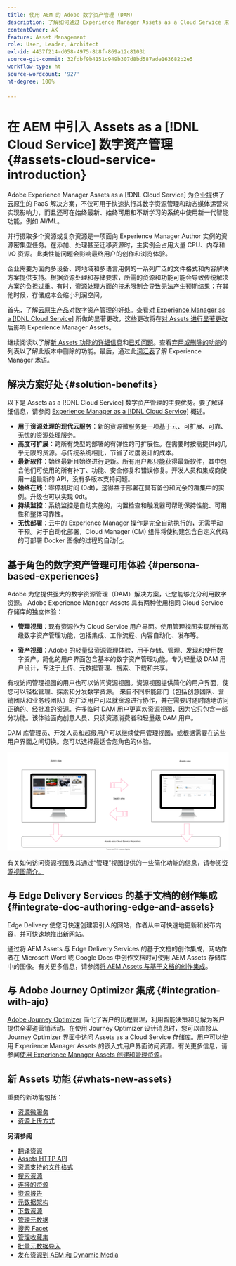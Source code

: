 ```yaml
---
title: 使用 AEM 的 Adobe 数字资产管理 (DAM)
description: 了解如何通过 Experience Manager Assets as a Cloud Service 来使用和管理 Adobe 的数字资产管理 (DAM)。
contentOwner: AK
feature: Asset Management
role: User, Leader, Architect
exl-id: 4437f214-d058-4975-8b8f-869a12c8103b
source-git-commit: 32fdbf9b4151c949b307d8bd587ade163682b2e5
workflow-type: ht
source-wordcount: '927'
ht-degree: 100%

---
```



# 在 AEM 中引入 Assets as a [!DNL Cloud Service] 数字资产管理 {#assets-cloud-service-introduction}

<!-- Need review information from gklebus -->

Adobe Experience Manager Assets as a [!DNL Cloud Service] 为企业提供了云原生的 PaaS 解决方案，不仅可用于快速执行其数字资源管理和动态媒体运营来实现影响力，而且还可在始终最新、始终可用和不断学习的系统中使用新一代智能功能，例如 AI/ML。

并行摄取多个资源或复杂资源是一项面向 Experience Manager Author 实例的资源密集型任务。在添加、处理甚至迁移资源时，主实例会占用大量 CPU、内存和 I/O 资源。此类性能问题会影响最终用户的创作和浏览体验。

企业需要为面向多设备、跨地域和多语言用例的一系列广泛的文件格式和内容解决方案提供支持。根据资源处理和存储要求，所需的资源和功能可能会导致传统解决方案的负担过重。有时，资源处理方面的技术限制会导致无法产生预期结果；在其他时候，存储成本会缩小利润空间。

首先，了解[云原生产品](#solution-benefits)对数字资产管理的好处。查看[对 Experience Manager as a [!DNL Cloud Service]](/help/release-notes/aem-cloud-changes.md) 所做的显著更改，这些更改将在[对 Assets 进行显著更改](/help/assets/assets-cloud-changes.md)后影响 Experience Manager Assets。

继续阅读以了解[新 Assets 功能的详细信息](#whats-new-assets)和[已知问题](/help/release-notes/maintenance/latest.md)。查看[弃用或删除的功能](/help/release-notes/deprecated-removed-features.md)的列表以了解此版本中删除的功能。最后，通过此[词汇表](/help/overview/terminology.md)了解 Experience Manager 术语。

## 解决方案好处 {#solution-benefits}

以下是 Assets as a [!DNL Cloud Service] 数字资产管理的主要优势。要了解详细信息，请参阅 [Experience Manager as a [!DNL Cloud Service]](/help/overview/introduction.md) 概述。

* **用于资源处理的现代云服务**：新的资源微服务是一项基于云、可扩展、可靠、无忧的资源处理服务。
* **高度可扩展**：跨所有类型的部署的有弹性的可扩展性。在需要时按需提供的几乎无限的资源。与传统系统相比，节省了过度设计的成本。
* **最新软件**：始终最新且始终进行更新。所有用户都只能获得最新软件，其中包含他们可使用的所有补丁、功能、安全修复和错误修复。开发人员和集成商使用一组最新的 API，没有多版本支持问题。
* **始终在线**：零停机时间 (0dt)，这得益于部署在具有备份和冗余的群集中的实例。升级也可以实现 0dt。
* **持续监控**：系统监控是自动实施的，内置检查和触发器可帮助保持性能、可用性和整体可靠性。
* **无忧部署**：云中的 Experience Manager 操作是完全自动执行的，无需手动干预。对于自动化部署，Cloud Manager (CM) 组件将使构建包含自定义代码的可部署 Docker 图像的过程的自动化。

## 基于角色的数字资产管理可用体验 {#persona-based-experiences}

Adobe 为您提供强大的数字资源管理（DAM）解决方案，让您能够充分利用数字资源。 Adobe Experience Manager Assets 具有两种使用相同 Cloud Service 存储库的独立体验：

* **管理视图**：现有资源作为 Cloud Service 用户界面。使用管理视图实现所有高级数字资产管理功能，包括集成、工作流程、内容自动化、发布等。

* **资产视图**：Adobe 的轻量级资源管理体验，用于存储、管理、发现和使用数字资产。简化的用户界面包含基本的数字资产管理功能。专为轻量级 DAM 用户设计，专注于上传、元数据管理、搜索、下载和共享。

有权访问管理视图的用户也可以访问资源视图。资源视图提供简化的用户界面，使您可以轻松管理、探索和分发数字资源。 来自不同职能部门（包括创意团队、营销团队和业务线团队）的广泛用户可以就资源进行协作，并在需要时随时随地访问正确的、经批准的资源。许多临时 DAM 用户更喜欢资源视图，因为它只包含一部分功能。该体验面向创意人员、只读资源消费者和轻量级 DAM 用户。

DAM 库管理员、开发人员和超级用户可以继续使用管理视图，或根据需要在这些用户界面之间切换。您可以选择最适合您角色的体验。

![添加标记](assets/newui-overview.svg)

有关如何访问资源视图及其通过“管理”视图提供的一些简化功能的信息，请参阅[资源视图简介。](/help/assets/assets-view-introduction.md)

## 与 Edge Delivery Services 的基于文档的创作集成 {#integrate-doc-authoring-edge-and-assets}

Edge Delivery 使您可快速创建吸引人的网站，作者从中可快速地更新和发布内容，并可快速地推出新网站。

通过将 AEM Assets 与 Edge Delivery Services 的基于文档的创作集成，网站作者在 Microsoft Word 或 Google Docs 中创作文档时可使用 AEM Assets 存储库中的图像。有关更多信息，请参阅[将 AEM Assets 与基于文档的创作集成](/help/edge/using.md#integrate-assets-edge)。

## 与 Adobe Journey Optimizer 集成 {#integration-with-ajo}

[Adobe Journey Optimizer](https://business.adobe.com/products/journey-optimizer/adobe-journey-optimizer.html) 简化了客户的历程管理，利用智能决策和见解为客户提供全渠道营销活动。在使用 Journey Optimizer 设计消息时，您可以直接从 Journey Optimizer 界面中访问 Assets as a Cloud Service 存储库。用户可以使用 Experience Manager Assets 的嵌入式用户界面访问资源。有关更多信息，请参阅[使用 Experience Manager Assets 创建和管理资源](https://experienceleague.adobe.com/docs/journey-optimizer/using/content-management/assets-images/assets.html?lang=zh-Hans)。

## 新 Assets 功能 {#whats-new-assets}

重要的新功能包括：

* [资源微服务](/help/assets/asset-microservices-overview.md)
* [资源上传方式](/help/assets/add-assets.md)

**另请参阅**

* [翻译资源](translate-assets.md)
* [Assets HTTP API](mac-api-assets.md)
* [资源支持的文件格式](file-format-support.md)
* [搜索资源](search-assets.md)
* [连接的资源](use-assets-across-connected-assets-instances.md)
* [资源报告](asset-reports.md)
* [元数据架构](metadata-schemas.md)
* [下载资源](download-assets-from-aem.md)
* [管理元数据](manage-metadata.md)
* [搜索 Facet](search-facets.md)
* [管理收藏集](manage-collections.md)
* [批量元数据导入](metadata-import-export.md)
* [发布资源到 AEM 和 Dynamic Media](/help/assets/publish-assets-to-aem-and-dm.md)
